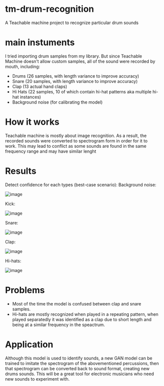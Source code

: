 # tm-drum-recognition
A Teachable machine project to recognize particular drum sounds

# main instuments
I tried importing drum samples from my library. But since Teachable Machine doesn't allow custom samples, all of the sound were recorded by mouth, including:
- Drums (26 samples, with length variance to improve accuracy)
- Snare (20 samples, with length variance to improve accuracy)
- Clap (13 actual hand claps)
- Hi Hats (22 samples, 10 of which contain hi-hat patterns aka multiple hi-hat instances)
- Background noise (for calibrating the model)

# How it works
Teachable machine is mostly about image recognition. As a result, the recorded sounds were converted to spectrogram form in order for it to work. This may lead to conflict as some sounds are found in the same frequency range and may have similar lenght

# Results
Detect confidence for each types (best-case scenario):
Background noise:

![image](https://user-images.githubusercontent.com/85775157/164004169-0be4bf78-7549-416e-9fe0-2d35aae5cf3f.png)

Kick:

![image](https://user-images.githubusercontent.com/85775157/164004426-cae32460-06e8-4eef-a5ee-18452343d64f.png)

Snare:

![image](https://user-images.githubusercontent.com/85775157/164005413-7b975973-f64d-40cd-9060-0ec1182daccf.png)

Clap:

![image](https://user-images.githubusercontent.com/85775157/164005775-7c84c464-df6a-4cb6-a641-60c2977e6ee5.png)


Hi-hats:

![image](https://user-images.githubusercontent.com/85775157/164005643-70427a7d-477b-43bd-874d-b9e4a469a3cb.png)

# Problems
- Most of the time the model is confused between clap and snare samples.
- Hi-hats are mostly recognized when played in a repeating pattern, when played separatedly it was identified as a clap due to short length and being at a similar frequency in the speactrum.

# Application
Although this model is used to identify sounds, a new GAN model can be trained to imitate the spectrogram of the abovementioned percussions, then that spectrogram can be converted back to sound format, creating new drums sounds. This will be a great tool for electronic musicians who need new sounds to experiment with.
